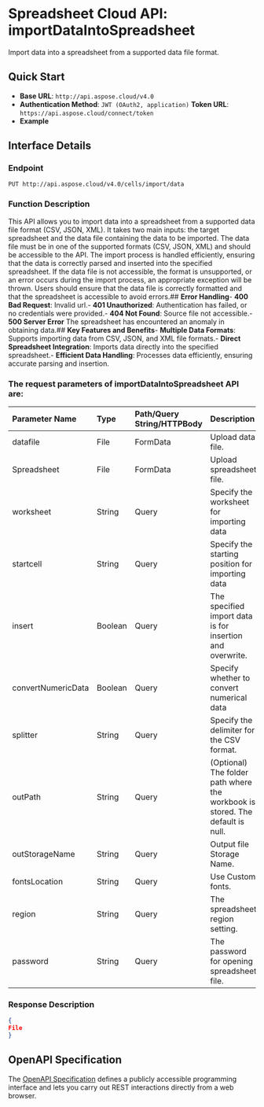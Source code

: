 # **Spreadsheet Cloud API: importDataIntoSpreadsheet**

Import data into a spreadsheet from a supported data file format. 


## **Quick Start**

- **Base URL**: `http://api.aspose.cloud/v4.0`
- **Authentication Method**: `JWT (OAuth2, application)`  **Token URL**: `https://api.aspose.cloud/connect/token`
- **Example** 

## **Interface Details**

### **Endpoint** 

```
PUT http://api.aspose.cloud/v4.0/cells/import/data
```
### **Function Description**
This API allows you to import data into a spreadsheet from a supported data file format (CSV, JSON, XML). It takes two main inputs: the target spreadsheet and the data file containing the data to be imported. The data file must be in one of the supported formats (CSV, JSON, XML) and should be accessible to the API. The import process is handled efficiently, ensuring that the data is correctly parsed and inserted into the specified spreadsheet. If the data file is not accessible, the format is unsupported, or an error occurs during the import process, an appropriate exception will be thrown. Users should ensure that the data file is correctly formatted and that the spreadsheet is accessible to avoid errors.## **Error Handling**- **400 Bad Request**: Invalid url.- **401 Unauthorized**:  Authentication has failed, or no credentials were provided.- **404 Not Found**: Source file not accessible.- **500 Server Error** The spreadsheet has encountered an anomaly in obtaining data.## **Key Features and Benefits**- **Multiple Data Formats**: Supports importing data from CSV, JSON, and XML file formats.- **Direct Spreadsheet Integration**: Imports data directly into the specified spreadsheet.- **Efficient Data Handling**: Processes data efficiently, ensuring accurate parsing and insertion.

### The request parameters of **importDataIntoSpreadsheet** API are: 

| Parameter Name | Type | Path/Query String/HTTPBody | Description | 
| :- | :- | :- |:- | 
|datafile|File|FormData|Upload data file.|
|Spreadsheet|File|FormData|Upload spreadsheet file.|
|worksheet|String|Query|Specify the worksheet for importing data|
|startcell|String|Query|Specify the starting position for importing data|
|insert|Boolean|Query|The specified import data is for insertion and overwrite.|
|convertNumericData|Boolean|Query|Specify whether to convert numerical data|
|splitter|String|Query|Specify the delimiter for the CSV format.|
|outPath|String|Query|(Optional) The folder path where the workbook is stored. The default is null.|
|outStorageName|String|Query|Output file Storage Name.|
|fontsLocation|String|Query|Use Custom fonts.|
|region|String|Query|The spreadsheet region setting.|
|password|String|Query|The password for opening spreadsheet file.|

### **Response Description**
```json
{
File
}
```


## OpenAPI Specification

The [OpenAPI Specification](https://reference.aspose.cloud/cells/#/DataProcessingController/ImportDataIntoSpreadsheet) defines a publicly accessible programming interface and lets you carry out REST interactions directly from a web browser.



